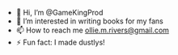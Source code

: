 - 👋 Hi, I’m @GameKingProd
- 👀 I’m interested in writing books for my fans
- 📫 How to reach me ollie.m.rivers@gmail.com
- ⚡ Fun fact: I made dustlys!

<!---
GameKingProd/GameKingProd is a ✨ special ✨ repository because its `README.md` (this file) appears on your GitHub profile.
You can click the Preview link to take a look at your changes.
--->
